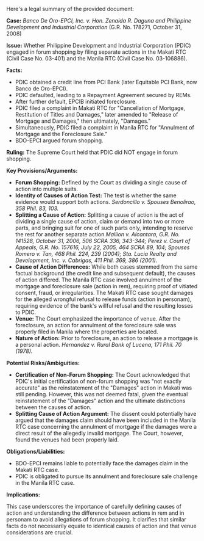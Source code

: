 Here's a legal summary of the provided document:

**Case:** *Banco De Oro-EPCI, Inc. v. Hon. Zenaida R. Daguna and Philippine Development and Industrial Corporation* (G.R. No. 178271, October 31, 2008)

**Issue:** Whether Philippine Development and Industrial Corporation (PDIC) engaged in forum shopping by filing separate actions in the Makati RTC (Civil Case No. 03-401) and the Manila RTC (Civil Case No. 03-106886).

**Facts:**

*   PDIC obtained a credit line from PCI Bank (later Equitable PCI Bank, now Banco de Oro-EPCI).
*   PDIC defaulted, leading to a Repayment Agreement secured by REMs.
*   After further default, EPCIB initiated foreclosure.
*   PDIC filed a complaint in Makati RTC for "Cancellation of Mortgage, Restitution of Titles and Damages," later amended to "Release of Mortgage and Damages," then ultimately, "Damages."
*   Simultaneously, PDIC filed a complaint in Manila RTC for "Annulment of Mortgage and the Foreclosure Sale."
*   BDO-EPCI argued forum shopping.

**Ruling:** The Supreme Court held that PDIC did NOT engage in forum shopping.

**Key Provisions/Arguments:**

*   **Forum Shopping:** Defined by the Court as dividing a single cause of action into multiple suits.
*   **Identity of Causes of Action Test:**  The test is whether the same evidence would support both actions. *Serdoncillo v. Spouses Benolirao, 358 Phil. 83, 103.*
*   **Splitting a Cause of Action:** Splitting a cause of action is the act of dividing a single cause of action, claim or demand into two or more parts, and bringing suit for one of such parts only, intending to reserve the rest for another separate action.*Mallion v. Alcantara, G.R. No. 141528, October 31, 2006, 506 SCRA 336, 343-344; Perez v. Court of Appeals, G.R. No. 157616, July 22, 2005, 464 SCRA 89, 104; Spouses Romero v. Tan, 468 Phil. 224, 239 (2004); Sta. Lucia Realty and Development, Inc. v. Cabrigas, 411 Phil. 369, 386 (2001).*
*   **Cause of Action Differences:** While both cases stemmed from the same factual background (the credit line and subsequent default), the causes of action differed. The Manila RTC case involved annulment of the mortgage and foreclosure sale (action in rem), requiring proof of vitiated consent, fraud, or irregularities. The Makati RTC case sought damages for the alleged wrongful refusal to release funds (action in personam), requiring evidence of the bank's willful refusal and the resulting losses to PDIC.
*   **Venue:** The Court emphasized the importance of venue. After the foreclosure, an action for annulment of the foreclosure sale was properly filed in Manila where the properties are located.
*   **Nature of Action:** Prior to foreclosure, an action to release a mortgage is a personal action.  *Hernandez v. Rural Bank of Lucena, 171 Phil. 70 (1978).*

**Potential Risks/Ambiguities:**

*   **Certification of Non-Forum Shopping:** The Court acknowledged that PDIC's initial certification of non-forum shopping was "not exactly accurate" as the reinstatement of the "Damages" action in Makati was still pending. However, this was not deemed fatal, given the eventual reinstatement of the "Damages" action and the ultimate distinctions between the causes of action.
*   **Splitting Cause of Action Argument:** The dissent could potentially have argued that the damages claim should have been included in the Manila RTC case concerning the annulment of mortgage if the damages were a direct result of the allegedly invalid mortgage. The Court, however, found the venues had been properly laid.

**Obligations/Liabilities:**

*   BDO-EPCI remains liable to potentially face the damages claim in the Makati RTC case.
*   PDIC is obligated to pursue its annulment and foreclosure sale challenge in the Manila RTC case.

**Implications:**

This case underscores the importance of carefully defining causes of action and understanding the difference between actions in rem and in personam to avoid allegations of forum shopping. It clarifies that similar facts do not necessarily equate to identical causes of action and that venue considerations are crucial.
